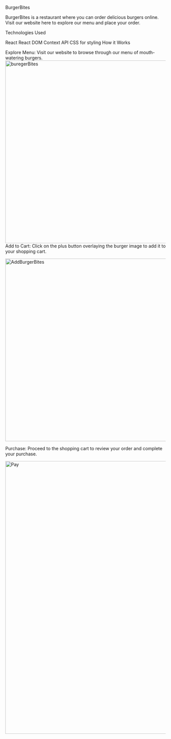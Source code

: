 BurgerBites

BurgerBites is a restaurant where you can order delicious burgers online. Visit our website here to explore our menu and place your order.

Technologies Used

React
React DOM
Context API
CSS for styling
How it Works

Explore Menu: Visit our website to browse through our menu of mouth-watering burgers.
<img width="572" alt="buregerBites" src="https://github.com/mohamedsharrif/BurgerBites/assets/140901952/5a843d29-2e50-4728-93e1-1ccdd93dc848">
Add to Cart: Click on the plus button overlaying the burger image to add it to your shopping cart.

<img width="572" alt="AddBurgerBites" src="https://github.com/mohamedsharrif/BurgerBites/assets/140901952/6f3f58e7-ffc1-43a6-a120-6f2105358c34">

Purchase: Proceed to the shopping cart to review your order and complete your purchase.

<img width="854" alt="Pay" src="https://github.com/mohamedsharrif/BurgerBites/assets/140901952/0d09e968-d644-4785-9b8d-b982e294171a">
